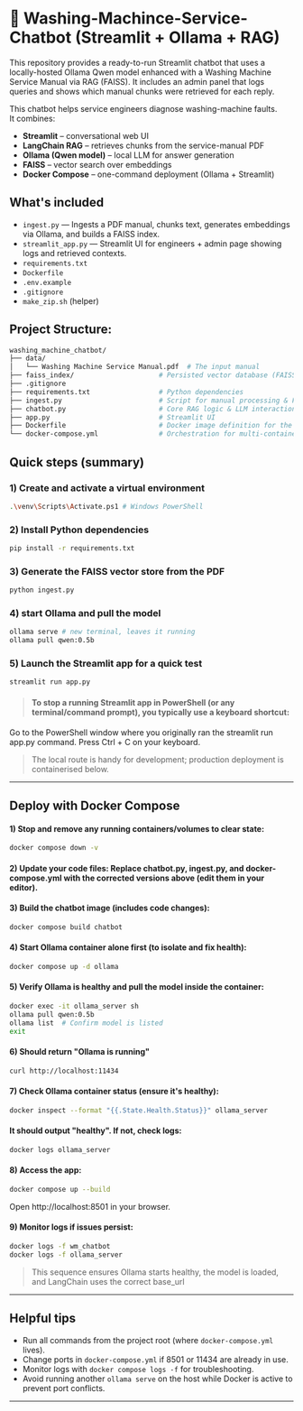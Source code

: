 # 🤖 Washing-Machince-Service-Chatbot (Streamlit + Ollama + RAG)

This repository provides a ready-to-run Streamlit chatbot that uses a locally-hosted Ollama Qwen model enhanced with a Washing Machine Service Manual via RAG (FAISS). It includes an admin panel that logs queries and shows which manual chunks were retrieved for each reply.

This chatbot helps service engineers diagnose washing-machine faults.  
It combines:

* **Streamlit** – conversational web UI  
* **LangChain RAG** – retrieves chunks from the service-manual PDF  
* **Ollama (Qwen model)** – local LLM for answer generation  
* **FAISS** – vector search over embeddings  
* **Docker Compose** – one-command deployment (Ollama + Streamlit)
  
## What's included
- `ingest.py` — Ingests a PDF manual, chunks text, generates embeddings via Ollama, and builds a FAISS index.
- `streamlit_app.py` — Streamlit UI for engineers + admin page showing logs and retrieved contexts.
- `requirements.txt`
- `Dockerfile`
- `.env.example`
- `.gitignore`
- `make_zip.sh` (helper)
## Project Structure:
```sh
washing_machine_chatbot/
├── data/
│   └── Washing Machine Service Manual.pdf  # The input manual
├── faiss_index/                     # Persisted vector database (FAISS)
├── .gitignore
├── requirements.txt                 # Python dependencies
├── ingest.py                        # Script for manual processing & FAISS creation
├── chatbot.py                       # Core RAG logic & LLM interaction
├── app.py                           # Streamlit UI
├── Dockerfile                       # Docker image definition for the chatbot
└── docker-compose.yml               # Orchestration for multi-container deployment

```
## Quick steps (summary)

### 1) Create and activate a virtual environment
```sh python -m venv venv
.\venv\Scripts\Activate.ps1 # Windows PowerShell
```
### 2) Install Python dependencies
```sh 
pip install -r requirements.txt
```

### 3) Generate the FAISS vector store from the PDF
```sh 
python ingest.py
 ```

### 4) start Ollama and pull the model 

```sh
ollama serve # new terminal, leaves it running
ollama pull qwen:0.5b
```

### 5) Launch the Streamlit app for a quick test
```sh 
streamlit run app.py
 ```

> ####  To stop a running Streamlit app in PowerShell (or any terminal/command prompt), you typically use a keyboard shortcut:
Go to the PowerShell window where you originally ran the streamlit run app.py command.
Press Ctrl + C on your keyboard.

> The local route is handy for development; production deployment is containerised below.

---

## Deploy with Docker Compose

#### 1) Stop and remove any running containers/volumes to clear state:
```sh 
docker compose down -v
 ```
#### 2) Update your code files: Replace chatbot.py, ingest.py, and docker-compose.yml with the corrected versions above (edit them in your editor).

#### 3) Build the chatbot image (includes code changes):
```sh
docker compose build chatbot
 ```
#### 4) Start Ollama container alone first (to isolate and fix health):
```sh
docker compose up -d ollama
 ```
#### 5) Verify Ollama is healthy and pull the model inside the container:
```sh
docker exec -it ollama_server sh
ollama pull qwen:0.5b
ollama list  # Confirm model is listed
exit
```
#### 6) Should return "Ollama is running" 
```sh
curl http://localhost:11434
```
#### 7) Check Ollama container status (ensure it's healthy):
```sh
docker inspect --format "{{.State.Health.Status}}" ollama_server
```
#### It should output "healthy". If not, check logs:
 ```sh
 docker logs ollama_server
 ```
#### 8) Access the app: 
```sh
docker compose up --build 
```
Open  http://localhost:8501 in your browser.

#### 9) Monitor logs if issues persist:
 ```sh
docker logs -f wm_chatbot
docker logs -f ollama_server
 ```
> This sequence ensures Ollama starts healthy, the model is loaded, and LangChain uses the  correct base_url

---

## Helpful tips
* Run all commands from the project root (where `docker-compose.yml` lives).   
* Change ports in `docker-compose.yml` if 8501 or 11434 are already in use.  
* Monitor logs with `docker compose logs -f` for troubleshooting.  
* Avoid running another `ollama serve` on the host while Docker is active to prevent port conflicts.  

---
